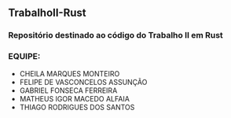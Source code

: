 ## TrabalhoII-Rust

### Repositório destinado ao código do Trabalho II em Rust

### EQUIPE:
- CHEILA MARQUES MONTEIRO
- FELIPE DE VASCONCELOS ASSUNÇÃO
- GABRIEL FONSECA FERREIRA
- MATHEUS IGOR MACEDO ALFAIA
- THIAGO RODRIGUES DOS SANTOS
